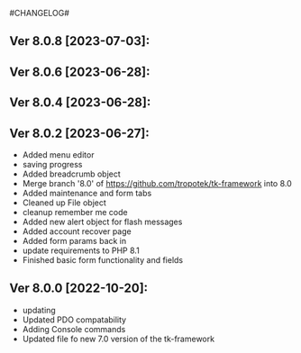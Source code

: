 #CHANGELOG#

Ver 8.0.8 [2023-07-03]:
-------------------------------


Ver 8.0.6 [2023-06-28]:
-------------------------------


Ver 8.0.4 [2023-06-28]:
-------------------------------


Ver 8.0.2 [2023-06-27]:
-------------------------------
  - Added menu editor
  - saving progress
  - Added breadcrumb object
  - Merge branch '8.0' of https://github.com/tropotek/tk-framework into 8.0
  - Added maintenance and form tabs
  - Cleaned up File object
  - cleanup remember me code
  - Added new alert object for flash messages
  - Added account recover page
  - Added form params back in
  - update requirements to PHP 8.1
  - Finished basic form functionality and fields


Ver 8.0.0 [2022-10-20]:
-------------------------------
  - updating
  - Updated PDO compatability
  - Adding Console commands
  - Updated file fo new 7.0 version of the tk-framework


